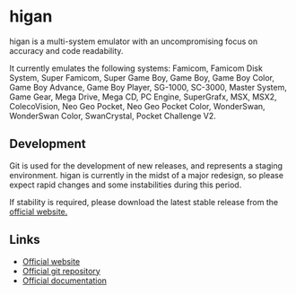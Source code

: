 higan
=====

higan is a multi-system emulator with an uncompromising focus on accuracy and
code readability.

It currently emulates the following systems: Famicom, Famicom Disk System,
Super Famicom, Super Game Boy, Game Boy, Game Boy Color, Game Boy Advance,
Game Boy Player, SG-1000, SC-3000, Master System, Game Gear, Mega Drive,
Mega CD, PC Engine, SuperGrafx, MSX, MSX2, ColecoVision, Neo Geo Pocket,
Neo Geo Pocket Color, WonderSwan, WonderSwan Color, SwanCrystal,
Pocket Challenge V2.

Development
-----------

Git is used for the development of new releases, and represents a staging
environment. higan is currently in the midst of a major redesign, so please
expect rapid changes and some instabilities during this period.

If stability is required, please download the latest stable release from the
[official website.](https://higan.byuu.org)

Links
-----

  - [Official website](https://higan.byuu.org)
  - [Official git repository](https://github.com/byuu/higan)
  - [Official documentation](https://higan.readthedocs.io/)
